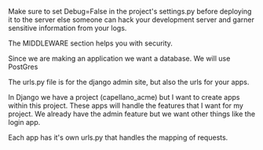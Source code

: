 Make sure to set Debug=False in the project's settings.py before deploying it to the server else someone can hack your development server and garner sensitive information from your logs.

The MIDDLEWARE section helps you with security.

Since we are making an application we want a database. We will use PostGres

The urls.py file is for the django admin site, but also the urls for your apps.

In Django we have a project (capellano_acme) but I want to create apps within this project. These apps will handle the
features that I want for my project. We already have the admin feature but we want other things like the login app.

Each app has it's own urls.py that handles the mapping of requests.